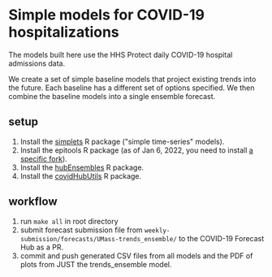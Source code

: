 # Simple models for COVID-19 hospitalizations

The models built here use the HHS Protect daily COVID-19 hospital admissions data.

We create a set of simple baseline models that project existing trends into the future. Each baseline has a different set of options specified. We then combine the baseline models into a single ensemble forecast.


## setup 

1. Install the [simplets](https://github.com/reichlab/simplets) R package ("simple time-series" models).
2. Install the epitools R package (as of Jan 6, 2022, you need to install [a specific fork](https://github.com/elray1/epitools/tree/outlier_correction)).
3. Install the [hubEnsembles](https://github.com/reichlab/hubEnsembles) R package.
4. Install the [covidHubUtils](https://github.com/reichlab/covidHubUtils) R package.

## workflow

1. run `make all` in root directory
2. submit forecast submission file from `weekly-submission/forecasts/UMass-trends_ensemble/` to the COVID-19 Forecast Hub as a PR.
3. commit and push generated CSV files from all models and the PDF of plots from JUST the trends_ensemble model. 
